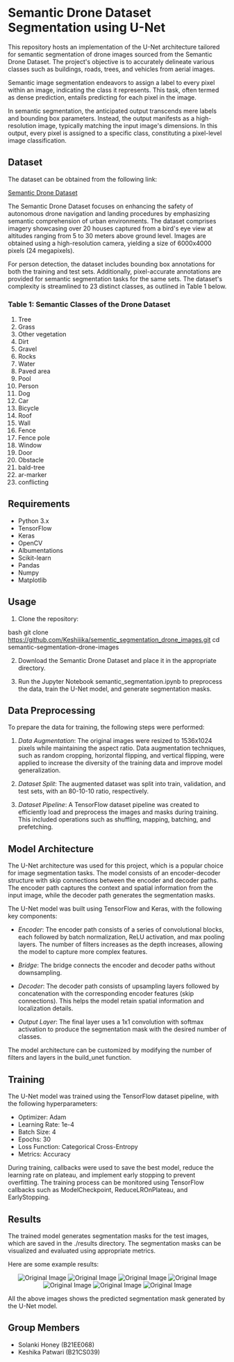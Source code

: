 # Semantic Drone Dataset Segmentation using U-Net

This repository hosts an implementation of the U-Net architecture tailored for semantic segmentation of drone images sourced from the Semantic Drone Dataset. The project's objective is to accurately delineate various classes such as buildings, roads, trees, and vehicles from aerial images.

Semantic image segmentation endeavors to assign a label to every pixel within an image, indicating the class it represents. This task, often termed as dense prediction, entails predicting for each pixel in the image.

In semantic segmentation, the anticipated output transcends mere labels and bounding box parameters. Instead, the output manifests as a high-resolution image, typically matching the input image's dimensions. In this output, every pixel is assigned to a specific class, constituting a pixel-level image classification.

## Dataset

The dataset can be obtained from the following link:

[Semantic Drone Dataset](https://www.kaggle.com/datasets/bulentsiyah/semantic-drone-dataset)

The Semantic Drone Dataset focuses on enhancing the safety of autonomous drone navigation and landing procedures by emphasizing semantic comprehension of urban environments. The dataset comprises imagery showcasing over 20 houses captured from a bird's eye view at altitudes ranging from 5 to 30 meters above ground level. Images are obtained using a high-resolution camera, yielding a size of 6000x4000 pixels (24 megapixels).

For person detection, the dataset includes bounding box annotations for both the training and test sets. Additionally, pixel-accurate annotations are provided for semantic segmentation tasks for the same sets. The dataset's complexity is streamlined to 23 distinct classes, as outlined in Table 1 below.

### Table 1: Semantic Classes of the Drone Dataset

1. Tree
2. Grass
3. Other vegetation
4. Dirt
5. Gravel
6. Rocks
7. Water
8. Paved area
9. Pool
10. Person
11. Dog
12. Car
13. Bicycle
14. Roof
15. Wall
16. Fence
17. Fence pole
18. Window
19. Door
20. Obstacle
21. bald-tree
22. ar-marker
23. conflicting

## Requirements

- Python 3.x
- TensorFlow
- Keras
- OpenCV
- Albumentations
- Scikit-learn
- Pandas
- Numpy
- Matplotlib

## Usage

1. Clone the repository:

bash
git clone https://github.com/Keshiiika/sementic_segmentation_drone_images.git
cd semantic-segmentation-drone-images


2. Download the Semantic Drone Dataset and place it in the appropriate directory.

3. Run the Jupyter Notebook semantic_segmentation.ipynb to preprocess the data, train the U-Net model, and generate segmentation masks.

## Data Preprocessing

To prepare the data for training, the following steps were performed:

1. *Data Augmentation*: The original images were resized to 1536x1024 pixels while maintaining the aspect ratio. Data augmentation techniques, such as random cropping, horizontal flipping, and vertical flipping, were applied to increase the diversity of the training data and improve model generalization.

2. *Dataset Split*: The augmented dataset was split into train, validation, and test sets, with an 80-10-10 ratio, respectively.

3. *Dataset Pipeline*: A TensorFlow dataset pipeline was created to efficiently load and preprocess the images and masks during training. This included operations such as shuffling, mapping, batching, and prefetching.

## Model Architecture

The U-Net architecture was used for this project, which is a popular choice for image segmentation tasks. The model consists of an encoder-decoder structure with skip connections between the encoder and decoder paths. The encoder path captures the context and spatial information from the input image, while the decoder path generates the segmentation masks.

The U-Net model was built using TensorFlow and Keras, with the following key components:

- *Encoder*: The encoder path consists of a series of convolutional blocks, each followed by batch normalization, ReLU activation, and max pooling layers. The number of filters increases as the depth increases, allowing the model to capture more complex features.

- *Bridge*: The bridge connects the encoder and decoder paths without downsampling.

- *Decoder*: The decoder path consists of upsampling layers followed by concatenation with the corresponding encoder features (skip connections). This helps the model retain spatial information and localization details.

- *Output Layer*: The final layer uses a 1x1 convolution with softmax activation to produce the segmentation mask with the desired number of classes.

The model architecture can be customized by modifying the number of filters and layers in the build_unet function.

## Training

The U-Net model was trained using the TensorFlow dataset pipeline, with the following hyperparameters:

- Optimizer: Adam
- Learning Rate: 1e-4
- Batch Size: 4
- Epochs: 30
- Loss Function: Categorical Cross-Entropy
- Metrics: Accuracy

During training, callbacks were used to save the best model, reduce the learning rate on plateau, and implement early stopping to prevent overfitting. The training process can be monitored using TensorFlow callbacks such as ModelCheckpoint, ReduceLROnPlateau, and EarlyStopping.

## Results

The trained model generates segmentation masks for the test images, which are saved in the ./results directory. The segmentation masks can be visualized and evaluated using appropriate metrics.

Here are some example results:

<p align="center">
  <img src="https://github.com/Keshiiika/sementic_segmentation_drone_images/blob/main/results.png" alt="Original Image">
  <img src="https://github.com/Keshiiika/sementic_segmentation_drone_images/blob/main/result%202.png" alt="Original Image">
  <img src="https://github.com/Keshiiika/sementic_segmentation_drone_images/blob/main/result%203.png" alt="Original Image">
  <img src="https://github.com/Keshiiika/sementic_segmentation_drone_images/blob/main/result%204.png" alt="Original Image">
  <img src="https://github.com/Keshiiika/sementic_segmentation_drone_images/blob/main/result%205.png" alt="Original Image">
  <img src="https://github.com/Keshiiika/sementic_segmentation_drone_images/blob/main/result%206.png" alt="Original Image">
  <img src="https://github.com/Keshiiika/sementic_segmentation_drone_images/blob/main/result%207.png" alt="Original Image">
</p>

All the above images shows the predicted segmentation mask generated by the U-Net model.

## Group Members

- Solanki Honey (B21EE068)
- Keshika Patwari (B21CS039)
